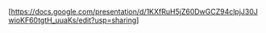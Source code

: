 [https://docs.google.com/presentation/d/1KXfRuH5jZ60DwGCZ94clpjJ30JwioKF60tgtH_uuaKs/edit?usp=sharing]
